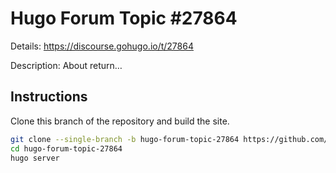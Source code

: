 # Hugo Forum Topic #27864

Details: <https://discourse.gohugo.io/t/27864>

Description: About return…

## Instructions

Clone this branch of the repository and build the site.

```bash
git clone --single-branch -b hugo-forum-topic-27864 https://github.com/jmooring/hugo-testing hugo-forum-topic-27864
cd hugo-forum-topic-27864
hugo server
```
